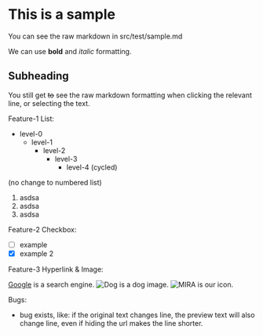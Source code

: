 # This is a sample

You can see the raw markdown in src/test/sample.md

We can use **bold** and *italic* formatting.

## Subheading

You still get ~~to~~ see the raw markdown formatting when clicking the relevant line, or selecting the text.

Feature-1 List:

- level-0
    - level-1
        - level-2
            - level-3
                - level-4 (cycled)

(no change to numbered list)
1. asdsa
2. asdsa
3. asdsa

Feature-2 Checkbox:

- [ ] example
- [x] example 2

Feature-3 Hyperlink & Image:

[Google](https://www.google.com) is a search engine.
![Dog](https://cdn.shopify.com/s/files/1/0086/0795/7054/files/Golden-Retriever.jpg?v=1645179525) is a dog image.
![MIRA](/Users/asc/repo/Ray/markdown-inline-preview-vscode/branding/icon.png) is our icon.

Bugs:

- bug exists, like: if the original text changes line, the preview text will also change line, even if hiding the url makes the line shorter.

